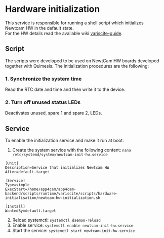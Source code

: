 # Hardware initialization

This service is responsible for running a shell script which initializes Newtcam HW in the default state.  
For the HW details read the available wiki [variscite-guide](https://git.list.lu/host/mechatronics/app4cam-frontend/-/wikis/variscite-guide).

## Script

The scripts were developed to be used on NewtCam HW boards developed together with Quimesis.
The initialization procedures are the following:

### 1. Synchronize the system time

Read the RTC date and time and then write it to the device.

### 2. Turn off unused status LEDs

Deactivates unused, spare 1 and spare 2, LEDs.

## Service

To enable the initialization service and make it run at boot:

1. Create the system service with the following content: `nano /etc/systemd/system/newtcam-init-hw.service`

```
[Unit]
Description=Service that initializes Newtcam HW
After=default.target

[Service]
Type=simple
ExecStart=/home/app4cam/app4cam-backend/scripts/runtime/variscite/scripts/hardware-initialisation/newtcam-hw-initialization.sh

[Install]
WantedBy=default.target
```

2. Reload systemctl: `systemctl daemon-reload`
3. Enable service: `systemctl enable newtcam-init-hw.service`
4. Start the service: `systemctl start newtcam-init-hw.service`
